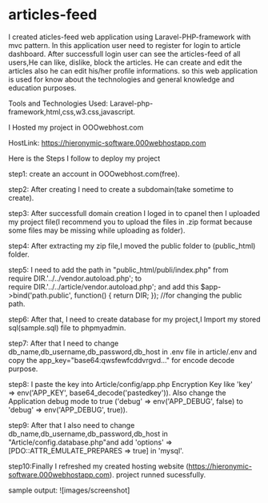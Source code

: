# articles-feed
I created aticles-feed web application using Laravel-PHP-framework with mvc pattern. 
In this application user need to register for login to article dashboard. 
After successfull login user can see the articles-feed of all users,He can like, dislike, block the articles. He can create and edit the articles also he can edit his/her profile informations.
so this web application is used for know about the technologies and general knowledge and education purposes.

Tools and Technologies Used: Laravel-php-framework,html,css,w3.css,javascript.

I Hosted my project in OOOwebhost.com 

HostLink: https://hieronymic-software.000webhostapp.com

Here is the Steps I follow to deploy my project

step1: create an account in OOOwebhost.com(free).

step2: After creating I need to create a subdomain(take sometime to create).

step3: After successfull domain creation I loged in to cpanel then I uploaded my project file(I recommend you to upload the files in .zip format because some files may be missing while uploading as folder).

step4: After extracting my zip file,I moved the public folder to (public_html) folder.

step5: I need to add the path in "public_html/publi/index.php" from require DIR.'../../vendor.autoload.php'; to require DIR.'../../article/vendor.autoload.php'; and add this $app->bind('path.public', function() { return DIR; }); //for changing the public path.

step6: After that, I need to create database for my project,I Import my stored sql(sample.sql) file to phpmyadmin.

step7: After that I need to change db_name,db_username,db_password,db_host in .env file in article/.env and copy the app_key="base64:qwsfewfcddvrgvd..." for encode decode purpose.

step8: I paste the key into Article/config/app.php Encryption Key like 'key' => env('APP_KEY', base64_decode('pastedkey')).
Also change the Application debug mode to true ('debug' => env('APP_DEBUG', false) to 'debug' => env('APP_DEBUG', true)).

step9: After that I also need to change db_name,db_username,db_password,db_host in "Article/config.database.php"and add 'options' => [PDO::ATTR_EMULATE_PREPARES => true] in 'mysql'.

step10:Finally I refreshed my created hosting website (https://hieronymic-software.000webhostapp.com). project runned sucessfully.

sample output:
![images/screenshot]
